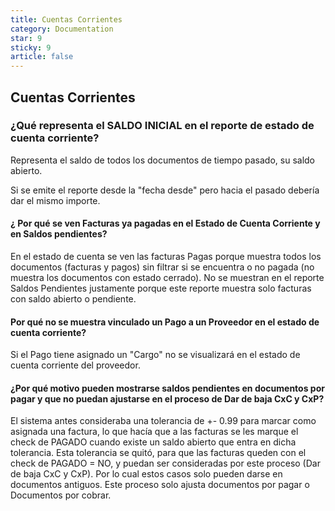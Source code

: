 ```yaml
---
title: Cuentas Corrientes
category: Documentation
star: 9
sticky: 9
article: false
---
```


## Cuentas Corrientes

### ¿Qué representa el SALDO INICIAL en el reporte de estado de cuenta corriente?

Representa el saldo de todos los documentos de tiempo pasado, su saldo abierto.

Si se emite el reporte desde la "fecha desde" pero hacia el pasado debería dar el mismo importe.

#### ¿ Por qué se ven Facturas ya pagadas en el Estado de Cuenta Corriente y en Saldos pendientes?

En el estado de cuenta se ven las facturas Pagas porque muestra todos los documentos (facturas y pagos) sin filtrar si se encuentra o no pagada (no muestra los documentos con estado cerrado).
No se muestran en el reporte Saldos Pendientes justamente porque este reporte muestra solo facturas con saldo abierto o pendiente.

#### Por qué no se muestra vinculado un Pago a un Proveedor en el estado de cuenta corriente?

Si el Pago tiene asignado un "Cargo" no se visualizará en el estado de cuenta corriente del proveedor.

#### ¿Por qué motivo pueden mostrarse saldos pendientes en documentos por pagar y que no puedan ajustarse en el proceso de Dar de baja CxC y CxP?

El sistema antes consideraba una tolerancia de +- 0.99 para marcar como asignada una factura, lo que hacía que a las facturas se les marque el check de PAGADO cuando existe un saldo abierto que entra en dicha tolerancia. Esta tolerancia se quitó, para que las facturas queden con el check de PAGADO = NO, y puedan ser consideradas por este proceso (Dar de baja CxC y CxP). Por lo cual estos casos solo pueden darse en documentos antiguos.
Este proceso solo ajusta documentos por pagar o Documentos por cobrar.